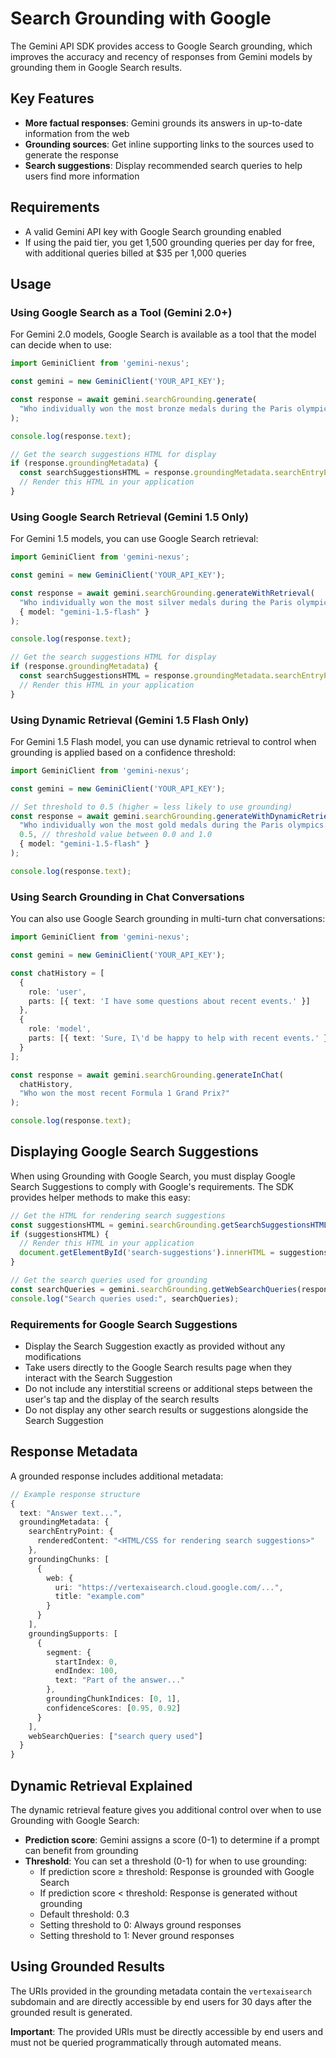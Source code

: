 # Search Grounding with Google

The Gemini API SDK provides access to Google Search grounding, which improves the accuracy and recency of responses from Gemini models by grounding them in Google Search results.

## Key Features

- **More factual responses**: Gemini grounds its answers in up-to-date information from the web
- **Grounding sources**: Get inline supporting links to the sources used to generate the response
- **Search suggestions**: Display recommended search queries to help users find more information

## Requirements

- A valid Gemini API key with Google Search grounding enabled
- If using the paid tier, you get 1,500 grounding queries per day for free, with additional queries billed at $35 per 1,000 queries

## Usage

### Using Google Search as a Tool (Gemini 2.0+)

For Gemini 2.0 models, Google Search is available as a tool that the model can decide when to use:

```typescript
import GeminiClient from 'gemini-nexus';

const gemini = new GeminiClient('YOUR_API_KEY');

const response = await gemini.searchGrounding.generate(
  "Who individually won the most bronze medals during the Paris olympics in 2024?"
);

console.log(response.text);

// Get the search suggestions HTML for display
if (response.groundingMetadata) {
  const searchSuggestionsHTML = response.groundingMetadata.searchEntryPoint.renderedContent;
  // Render this HTML in your application
}
```

### Using Google Search Retrieval (Gemini 1.5 Only)

For Gemini 1.5 models, you can use Google Search retrieval:

```typescript
import GeminiClient from 'gemini-nexus';

const gemini = new GeminiClient('YOUR_API_KEY');

const response = await gemini.searchGrounding.generateWithRetrieval(
  "Who individually won the most silver medals during the Paris olympics in 2024?",
  { model: "gemini-1.5-flash" }
);

console.log(response.text);

// Get the search suggestions HTML for display
if (response.groundingMetadata) {
  const searchSuggestionsHTML = response.groundingMetadata.searchEntryPoint.renderedContent;
  // Render this HTML in your application
}
```

### Using Dynamic Retrieval (Gemini 1.5 Flash Only)

For Gemini 1.5 Flash model, you can use dynamic retrieval to control when grounding is applied based on a confidence threshold:

```typescript
import GeminiClient from 'gemini-nexus';

const gemini = new GeminiClient('YOUR_API_KEY');

// Set threshold to 0.5 (higher = less likely to use grounding)
const response = await gemini.searchGrounding.generateWithDynamicRetrieval(
  "Who individually won the most gold medals during the Paris olympics in 2024?",
  0.5, // threshold value between 0.0 and 1.0
  { model: "gemini-1.5-flash" }
);

console.log(response.text);
```

### Using Search Grounding in Chat Conversations

You can also use Google Search grounding in multi-turn chat conversations:

```typescript
import GeminiClient from 'gemini-nexus';

const gemini = new GeminiClient('YOUR_API_KEY');

const chatHistory = [
  {
    role: 'user',
    parts: [{ text: 'I have some questions about recent events.' }]
  },
  {
    role: 'model',
    parts: [{ text: 'Sure, I\'d be happy to help with recent events.' }]
  }
];

const response = await gemini.searchGrounding.generateInChat(
  chatHistory,
  "Who won the most recent Formula 1 Grand Prix?"
);

console.log(response.text);
```

## Displaying Google Search Suggestions

When using Grounding with Google Search, you must display Google Search Suggestions to comply with Google's requirements. The SDK provides helper methods to make this easy:

```typescript
// Get the HTML for rendering search suggestions
const suggestionsHTML = gemini.searchGrounding.getSearchSuggestionsHTML(response);
if (suggestionsHTML) {
  // Render this HTML in your application
  document.getElementById('search-suggestions').innerHTML = suggestionsHTML;
}

// Get the search queries used for grounding
const searchQueries = gemini.searchGrounding.getWebSearchQueries(response);
console.log("Search queries used:", searchQueries);
```

### Requirements for Google Search Suggestions

- Display the Search Suggestion exactly as provided without any modifications
- Take users directly to the Google Search results page when they interact with the Search Suggestion
- Do not include any interstitial screens or additional steps between the user's tap and the display of the search results
- Do not display any other search results or suggestions alongside the Search Suggestion

## Response Metadata

A grounded response includes additional metadata:

```typescript
// Example response structure
{
  text: "Answer text...",
  groundingMetadata: {
    searchEntryPoint: {
      renderedContent: "<HTML/CSS for rendering search suggestions>"
    },
    groundingChunks: [
      {
        web: {
          uri: "https://vertexaisearch.cloud.google.com/...",
          title: "example.com"
        }
      }
    ],
    groundingSupports: [
      {
        segment: {
          startIndex: 0,
          endIndex: 100,
          text: "Part of the answer..."
        },
        groundingChunkIndices: [0, 1],
        confidenceScores: [0.95, 0.92]
      }
    ],
    webSearchQueries: ["search query used"]
  }
}
```

## Dynamic Retrieval Explained

The dynamic retrieval feature gives you additional control over when to use Grounding with Google Search:

- **Prediction score**: Gemini assigns a score (0-1) to determine if a prompt can benefit from grounding
- **Threshold**: You can set a threshold (0-1) for when to use grounding:
  - If prediction score ≥ threshold: Response is grounded with Google Search
  - If prediction score < threshold: Response is generated without grounding
  - Default threshold: 0.3
  - Setting threshold to 0: Always ground responses
  - Setting threshold to 1: Never ground responses

## Using Grounded Results

The URIs provided in the grounding metadata contain the `vertexaisearch` subdomain and are directly accessible by end users for 30 days after the grounded result is generated.

**Important**: The provided URIs must be directly accessible by end users and must not be queried programmatically through automated means. 